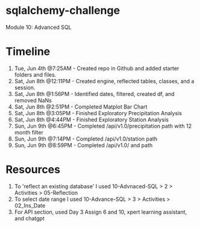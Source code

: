 # sqlalchemy-challenge
Module 10: Advanced SQL

# Timeline
1. Tue, Jun 4th @7:25AM - Created repo in Github and added starter folders and files.
2. Sat, Jun 8th @12:11PM - Created engine, reflected tables, classes, and a session.
3. Sat, Jun 8th @1:56PM - Identified dates, filtered, created df, and removed NaNs
4. Sat, Jun 8th @2:51PM - Completed Matplot Bar Chart
5. Sat, Jun 8th @3:05PM - Finished Exploratory Precipitation Analysis
6. Sat, Jun 8th @4:44PM - Finished Exploratory Station Analysis
7. Sun, Jun 9th @6:45PM - Completed /api/v1.0/precipitation path with 12 month filter
8. Sun, Jun 9th @7:14PM - Completed /api/v1.0/station path
9. Sun, Jun 9th @8:59PM - Completed /api/v1.0/<start> and <end> path

# Resources
1. To 'reflect an existing database' I used 10-Advnaced-SQL > 2 > Activities > 05-Reflection
2. To select date range I used 10-Advance-SQL > 3 > Activities > 02_Ins_Date 
3. For API section, used Day 3 Assign 6 and 10, xpert learning assistant, and chatgpt